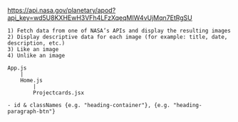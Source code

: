 <!-- Sample web service requests: -->
https://api.nasa.gov/planetary/apod?api_key=wd5U8KXHEwH3VFh4LFzXqeqMIW4vUjMqn7EtRgSU

<!-- Objectives: -->
    1) Fetch data from one of NASA’s APIs and display the resulting images
    2) Display descriptive data for each image (for example: title, date, description, etc.)
    3) Like an image
    4) Unlike an image


<!-- Structure: -->
    App.js
        |
        Home.js
            |
            Projectcards.jsx

    
<!-- Compnent Syntax & Naming conventions: -->
    - id & classNames {e.g. "heading-container"}, {e.g. "heading-paragraph-btn"}
